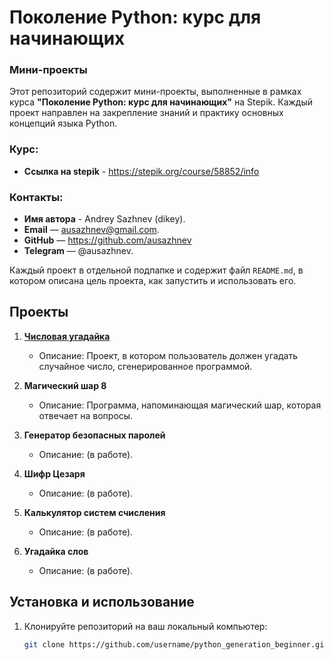 # Поколение Python: курс для начинающих
### Мини-проекты

Этот репозиторий содержит мини-проекты, выполненные в рамках курса **"Поколение Python: курс для начинающих"** на Stepik. Каждый проект направлен на закрепление знаний и практику основных концепций языка Python.

### Курс:
- **Ссылка на stepik** - https://stepik.org/course/58852/info
### Контакты:
  - **Имя автора** - Andrey Sazhnev (dikey).
  - **Email** — ausazhnev@gmail.com.
  - **GitHub** — https://github.com/ausazhnev
  - **Telegram** — @ausazhnev.
  
Каждый проект в отдельной подпапке и содержит файл `README.md`, в котором описана цель проекта, как запустить и использовать его.

## Проекты

1. **[Числовая угадайка](./guess_the_number_game)**
   - Описание: Проект, в котором пользователь должен угадать случайное число, сгенерированное программой.
   
2. **Магический шар 8**
   - Описание: Программа, напоминающая магический шар, которая отвечает на вопросы.
   
3. **Генератор безопасных паролей**
   - Описание: (в работе).
   
4. **Шифр Цезаря**
   - Описание: (в работе).
   
5. **Калькулятор систем счисления**
   - Описание: (в работе).
   
6. **Угадайка слов**
   - Описание: (в работе).

## Установка и использование

1. Клонируйте репозиторий на ваш локальный компьютер:
   ```bash
   git clone https://github.com/username/python_generation_beginner.git
